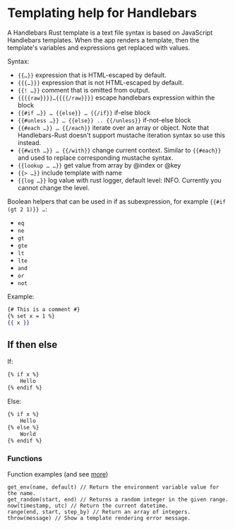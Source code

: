 # Templating help for Handlebars

A Handlebars Rust template is a text file syntax is based on JavaScript Handlebars templates. When the app renders a template, then the template's variables and expressions get replaced with values.

Syntax:

* `{{…}}` expression that is HTML-escaped by default.
* `{{{…}}}` expression that is not HTML-escaped by default.
* `{{! …}}` comment that is omitted from output.
* `{{{{raw}}}}…{{{{/raw}}}}` escape handlebars expression within the block
* `{{#if …}} … {{else}} … {{/if}}` if-else block
* `{{#unless …}} … {{else}} .. {{/unless}}` if-not-else block
* `{{#each …}} … {{/each}}` iterate over an array or object. Note that Handlebars-Rust doesn't support mustache iteration syntax so use this instead.
* `{{#with …}} … {{/with}}` change current context. Similar to `{{#each}}` and used to replace corresponding mustache syntax.
* `{{lookup … …}}` get value from array by @index or @key
* `{{> …}}` include template with name
* `{{log …}}` log value with rust logger, default level: INFO. Currently you cannot change the level.

Boolean helpers that can be used in if as subexpression, for example `{{#if (gt 2 1)}} …`:

* `eq`
* `ne`
* `gt`
* `gte`
* `lt`
* `lte`
* `and`
* `or`
* `not`


Example:

```handlebars
{# This is a comment #}
{% set x = 1 %}
{{ x }}
```


## If then else

If:

```handlebars
{% if x %}
    Hello
{% endif %}
```

Else:

```handlebars
{% if x %}
    Hello
{% else %}
    World
{% endif %}
```


### Functions

Function examples (and see [more](https://handlebars.netlify.app/docs/#built-in-functions))


```
get_env(name, default) // Return the environment variable value for the name.
get_random(start, end) // Returns a random integer in the given range.
now(timestamp, utc) // Return the current datetime.
range(end, start, step_by) // Return an array of integers.
throw(message) // Show a template rendering error message.
```
